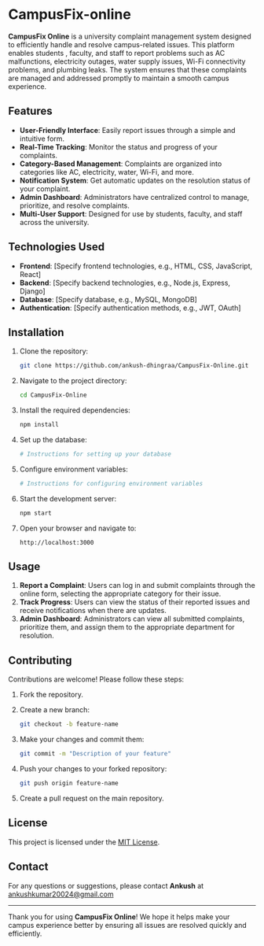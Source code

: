 # CampusFix-online

**CampusFix Online** is a university complaint management system designed to efficiently handle and resolve campus-related issues. This platform enables students , faculty, and staff to report problems such as AC malfunctions, electricity outages, water supply issues, Wi-Fi connectivity problems, and plumbing leaks. The system ensures that these complaints are managed and addressed promptly to maintain a smooth campus experience.

## Features

- **User-Friendly Interface**: Easily report issues through a simple and intuitive form.
- **Real-Time Tracking**: Monitor the status and progress of your complaints.
- **Category-Based Management**: Complaints are organized into categories like AC, electricity, water, Wi-Fi, and more.
- **Notification System**: Get automatic updates on the resolution status of your complaint.
- **Admin Dashboard**: Administrators have centralized control to manage, prioritize, and resolve complaints.
- **Multi-User Support**: Designed for use by students, faculty, and staff across the university.

## Technologies Used

- **Frontend**: [Specify frontend technologies, e.g., HTML, CSS, JavaScript, React]
- **Backend**: [Specify backend technologies, e.g., Node.js, Express, Django]
- **Database**: [Specify database, e.g., MySQL, MongoDB]
- **Authentication**: [Specify authentication methods, e.g., JWT, OAuth]

## Installation

1. Clone the repository:

    ```bash
    git clone https://github.com/ankush-dhingraa/CampusFix-Online.git
    ```

2. Navigate to the project directory:

    ```bash
    cd CampusFix-Online
    ```

3. Install the required dependencies:

    ```bash
    npm install
    ```

4. Set up the database:

    ```bash
    # Instructions for setting up your database
    ```

5. Configure environment variables:

    ```bash
    # Instructions for configuring environment variables
    ```

6. Start the development server:

    ```bash
    npm start
    ```

7. Open your browser and navigate to:

    ```
    http://localhost:3000
    ```

## Usage

1. **Report a Complaint**: Users can log in and submit complaints through the online form, selecting the appropriate category for their issue.
2. **Track Progress**: Users can view the status of their reported issues and receive notifications when there are updates.
3. **Admin Dashboard**: Administrators can view all submitted complaints, prioritize them, and assign them to the appropriate department for resolution.

## Contributing

Contributions are welcome! Please follow these steps:

1. Fork the repository.
2. Create a new branch:

    ```bash
    git checkout -b feature-name
    ```

3. Make your changes and commit them:

    ```bash
    git commit -m "Description of your feature"
    ```

4. Push your changes to your forked repository:

    ```bash
    git push origin feature-name
    ```

5. Create a pull request on the main repository.

## License

This project is licensed under the [MIT License](LICENSE).

## Contact

For any questions or suggestions, please contact **Ankush** at ankushkumar20024@gmail.com

---

Thank you for using **CampusFix Online**! We hope it helps make your campus experience better by ensuring all issues are resolved quickly and efficiently.
